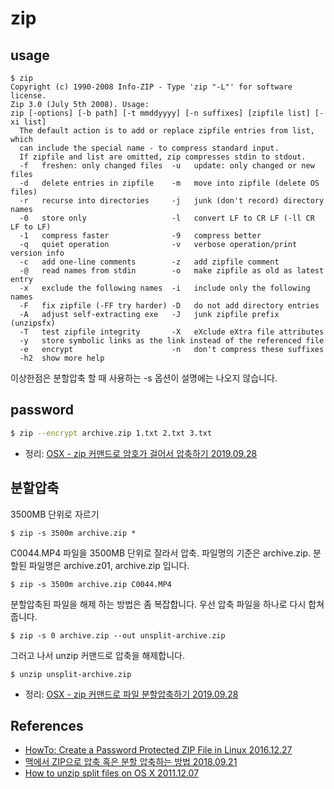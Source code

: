 # zip

## usage
```
$ zip
Copyright (c) 1990-2008 Info-ZIP - Type 'zip "-L"' for software license.
Zip 3.0 (July 5th 2008). Usage:
zip [-options] [-b path] [-t mmddyyyy] [-n suffixes] [zipfile list] [-xi list]
  The default action is to add or replace zipfile entries from list, which
  can include the special name - to compress standard input.
  If zipfile and list are omitted, zip compresses stdin to stdout.
  -f   freshen: only changed files  -u   update: only changed or new files
  -d   delete entries in zipfile    -m   move into zipfile (delete OS files)
  -r   recurse into directories     -j   junk (don't record) directory names
  -0   store only                   -l   convert LF to CR LF (-ll CR LF to LF)
  -1   compress faster              -9   compress better
  -q   quiet operation              -v   verbose operation/print version info
  -c   add one-line comments        -z   add zipfile comment
  -@   read names from stdin        -o   make zipfile as old as latest entry
  -x   exclude the following names  -i   include only the following names
  -F   fix zipfile (-FF try harder) -D   do not add directory entries
  -A   adjust self-extracting exe   -J   junk zipfile prefix (unzipsfx)
  -T   test zipfile integrity       -X   eXclude eXtra file attributes
  -y   store symbolic links as the link instead of the referenced file
  -e   encrypt                      -n   don't compress these suffixes
  -h2  show more help
```
이상한점은 분할압축 할 때 사용하는 -s 옵션이 설명에는 나오지 않습니다.

## password
```bash
$ zip --encrypt archive.zip 1.txt 2.txt 3.txt
```

* 정리: [OSX - zip 커맨드로 암호가 걸어서 압축하기 2019.09.28](https://junho85.pe.kr/1443)

## 분할압축
3500MB 단위로 자르기
```
$ zip -s 3500m archive.zip *
```

C0044.MP4 파일을 3500MB 단위로 잘라서 압축. 파일명의 기준은 archive.zip. 분할된 파일명은 archive.z01, archive.zip 입니다.
```
$ zip -s 3500m archive.zip C0044.MP4
```

분할압축된 파일을 해제 하는 방법은 좀 복잡합니다. 우선 압축 파일을 하나로 다시 합쳐 줍니다.
```
$ zip -s 0 archive.zip --out unsplit-archive.zip
```

그러고 나서 unzip 커맨드로 압축을 해제합니다.
```
$ unzip unsplit-archive.zip
```

* 정리: [OSX - zip 커맨드로 파일 분할압축하기 2019.09.28](https://junho85.pe.kr/1442)

## References
* [HowTo: Create a Password Protected ZIP File in Linux 2016.12.27](https://www.shellhacks.com/create-password-protected-zip-file-linux/)
* [맥에서 ZIP으로 압축 혹은 분할 압축하는 방법 2018.09.21](https://macinjune.com/all-posts/mac/tip/맥에서-zip으로-압축-혹은-분할-압축하는-방법/)
* [How to unzip split files on OS X 2011.12.07](https://superuser.com/questions/365643/how-to-unzip-split-files-on-os-x)